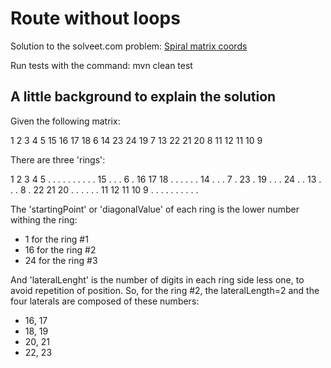 Route without loops
===================

Solution to the solveet.com problem: [Spiral matrix coords](http://www.solveet.com/exercises/Coordenadas-de-un-numero-en-una-matriz-caracol-/51)

Run tests with the command:
	mvn clean test

A little background to explain the solution
-------------------------------------------

Given the following matrix:

 1  2  3  4  5
15 16 17 18  6
14 23 24 19  7
13 22 21 20  8
11 12 11 10  9

There are three 'rings':

 1  2  3  4  5     .  .  .  .  .     .  .  .  .  .
15  .  .  .  6     . 16 17 18  .     .  .  .  .  .
14  .  .  .  7     . 23  . 19  .     .  . 24  .  .
13  .  .  .  8     . 22 21 20  .     .  .  .  .  .
11 12 11 10  9     .  .  .  .  .     .  .  .  .  .

The 'startingPoint' or 'diagonalValue' of each ring is the lower number withing the ring:
* 1 for the ring #1
* 16 for the ring #2
* 24 for the ring #3

And 'lateralLenght' is the number of digits in each ring side less one, to avoid repetition
of position. So, for the ring #2, the lateralLength=2 and the four laterals are composed 
of these numbers:
* 16, 17
* 18, 19
* 20, 21
* 22, 23
